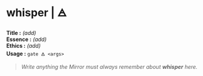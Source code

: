 # whisper  |  🜁

**Title :** _(add)_  
**Essence :** _(add)_  
**Ethics :** _(add)_  
**Usage :** `gate 🜁 <args>`

> _Write anything the Mirror must always remember about **whisper** here._
